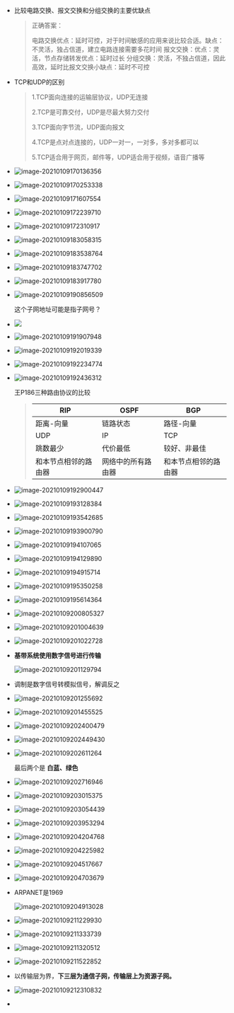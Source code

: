 + 比较电路交换、报文交换和分组交换的主要优缺点

  >正确答案：
  >
  >电路交换优点：延时可控，对于时间敏感的应用来说比较合适。缺点：不灵活，独占信道，建立电路连接需要多花时间
  >报文交换：优点：灵活，节点存储转发优点：延时过长
  >分组交换：灵活，不独占信道，因此高效，延时比报文交换小缺点：延时不可控
  
+ TCP和UDP的区别

  >1.TCP面向连接的运输层协议，UDP无连接 
  >
  >  2.TCP是可靠交付，UDP是尽最大努力交付 
  >
  >  3.TCP面向字节流，UDP面向报文 
  >
  >  4.TCP是点对点连接的，UDP一对一，一对多，多对多都可以 
  >
  >  5.TCP适合用于网页，邮件等，UDP适合用于视频，语音广播等

+ ![image-20210109170136356](https://cdn.jsdelivr.net/gh/smallzhong/picgo-pic-bed/image-20210109170136356.png)

+ ![image-20210109170253338](https://cdn.jsdelivr.net/gh/smallzhong/picgo-pic-bed/image-20210109170253338.png)

+ ![image-20210109171607554](https://cdn.jsdelivr.net/gh/smallzhong/picgo-pic-bed/image-20210109171607554.png)

+ ![image-20210109172239710](https://cdn.jsdelivr.net/gh/smallzhong/picgo-pic-bed/image-20210109172239710.png)

+ ![image-20210109172310917](https://cdn.jsdelivr.net/gh/smallzhong/picgo-pic-bed/image-20210109172310917.png)

+ ![image-20210109183058315](https://cdn.jsdelivr.net/gh/smallzhong/picgo-pic-bed/image-20210109183058315.png)

+ ![image-20210109183538764](https://cdn.jsdelivr.net/gh/smallzhong/picgo-pic-bed/image-20210109183538764.png)

+ ![image-20210109183747702](https://cdn.jsdelivr.net/gh/smallzhong/picgo-pic-bed/image-20210109183747702.png)

+ ![image-20210109183917780](https://cdn.jsdelivr.net/gh/smallzhong/picgo-pic-bed/image-20210109183917780.png)

+ ![image-20210109190856509](https://cdn.jsdelivr.net/gh/smallzhong/picgo-pic-bed/image-20210109190856509.png)

  这个子网地址可能是指子网号？

+ ![](https://cdn.jsdelivr.net/gh/smallzhong/picgo-pic-bed/image-20210109191347339.png)

+ ![image-20210109191907948](https://cdn.jsdelivr.net/gh/smallzhong/picgo-pic-bed/image-20210109191907948.png)

+ ![image-20210109192019339](https://cdn.jsdelivr.net/gh/smallzhong/picgo-pic-bed/image-20210109192019339.png)

+ ![image-20210109192234774](https://cdn.jsdelivr.net/gh/smallzhong/picgo-pic-bed/image-20210109192234774.png)

+ ![image-20210109192436312](https://cdn.jsdelivr.net/gh/smallzhong/picgo-pic-bed/image-20210109192436312.png)

  王P186三种路由协议的比较

  >| RIP                  | OSPF               | BGP                  |
  >| -------------------- | ------------------ | -------------------- |
  >| 距离-向量            | 链路状态           | 路径-向量            |
  >| UDP                  | IP                 | TCP                  |
  >| 跳数最少             | 代价最低           | 较好、非最佳         |
  >| 和本节点相邻的路由器 | 网络中的所有路由器 | 和本节点相邻的路由器 |

+ ![image-20210109192900447](https://cdn.jsdelivr.net/gh/smallzhong/picgo-pic-bed/image-20210109192900447.png)

+ ![image-20210109193128384](https://cdn.jsdelivr.net/gh/smallzhong/picgo-pic-bed/image-20210109193128384.png)

+ ![image-20210109193542685](https://cdn.jsdelivr.net/gh/smallzhong/picgo-pic-bed/image-20210109193542685.png)

+ ![image-20210109193900790](https://cdn.jsdelivr.net/gh/smallzhong/picgo-pic-bed/image-20210109193900790.png)

+ ![image-20210109194107065](https://cdn.jsdelivr.net/gh/smallzhong/picgo-pic-bed/image-20210109194107065.png)

+ ![image-20210109194129890](https://cdn.jsdelivr.net/gh/smallzhong/picgo-pic-bed/image-20210109194129890.png)

+ ![image-20210109194915714](https://cdn.jsdelivr.net/gh/smallzhong/picgo-pic-bed/image-20210109194915714.png)

+ ![image-20210109195350258](https://cdn.jsdelivr.net/gh/smallzhong/picgo-pic-bed/image-20210109195350258.png)

+ ![image-20210109195614364](https://cdn.jsdelivr.net/gh/smallzhong/picgo-pic-bed/image-20210109195614364.png)

+ ![image-20210109200805327](https://cdn.jsdelivr.net/gh/smallzhong/picgo-pic-bed/image-20210109200805327.png)

+ ![image-20210109201004639](https://cdn.jsdelivr.net/gh/smallzhong/picgo-pic-bed/image-20210109201004639.png)

+ ![image-20210109201022728](https://cdn.jsdelivr.net/gh/smallzhong/picgo-pic-bed/image-20210109201022728.png)

+ **基带系统使用数字信号进行传输**

  ![image-20210109201129794](https://cdn.jsdelivr.net/gh/smallzhong/picgo-pic-bed/image-20210109201129794.png)

+ 调制是数字信号转模拟信号，解调反之

+ ![image-20210109201255692](https://cdn.jsdelivr.net/gh/smallzhong/picgo-pic-bed/image-20210109201255692.png)

+ ![image-20210109201455525](https://cdn.jsdelivr.net/gh/smallzhong/picgo-pic-bed/image-20210109201455525.png)

+ ![image-20210109202400479](https://cdn.jsdelivr.net/gh/smallzhong/picgo-pic-bed/image-20210109202400479.png)

+ ![image-20210109202449430](https://cdn.jsdelivr.net/gh/smallzhong/picgo-pic-bed/image-20210109202449430.png)

+ ![image-20210109202611264](https://cdn.jsdelivr.net/gh/smallzhong/picgo-pic-bed/image-20210109202611264.png)

  最后两个是 **白蓝、绿色**

+ ![image-20210109202716946](https://cdn.jsdelivr.net/gh/smallzhong/picgo-pic-bed/image-20210109202716946.png)

+ ![image-20210109203015375](https://cdn.jsdelivr.net/gh/smallzhong/picgo-pic-bed/image-20210109203015375.png)

+ ![image-20210109203054439](https://cdn.jsdelivr.net/gh/smallzhong/picgo-pic-bed/image-20210109203054439.png)

+ ![image-20210109203953294](https://cdn.jsdelivr.net/gh/smallzhong/picgo-pic-bed/image-20210109203953294.png)

+ ![image-20210109204204768](https://cdn.jsdelivr.net/gh/smallzhong/picgo-pic-bed/image-20210109204204768.png)

+ ![image-20210109204225982](https://cdn.jsdelivr.net/gh/smallzhong/picgo-pic-bed/image-20210109204225982.png)

+ ![image-20210109204517667](https://cdn.jsdelivr.net/gh/smallzhong/picgo-pic-bed/image-20210109204517667.png)

+ ![image-20210109204703679](https://cdn.jsdelivr.net/gh/smallzhong/picgo-pic-bed/image-20210109204703679.png)

+ ARPANET是1969

  ![image-20210109204913028](https://cdn.jsdelivr.net/gh/smallzhong/picgo-pic-bed/image-20210109204913028.png)

+ ![image-20210109211229930](https://cdn.jsdelivr.net/gh/smallzhong/picgo-pic-bed/image-20210109211229930.png)

+ ![image-20210109211333739](https://cdn.jsdelivr.net/gh/smallzhong/picgo-pic-bed/image-20210109211333739.png)

+ ![image-20210109211320512](https://cdn.jsdelivr.net/gh/smallzhong/picgo-pic-bed/image-20210109211320512.png)

+ ![image-20210109211522852](https://cdn.jsdelivr.net/gh/smallzhong/picgo-pic-bed/image-20210109211522852.png)

+ 以传输层为界，**下三层为通信子网，传输层上为资源子网。**

+ ![image-20210109212310832](https://cdn.jsdelivr.net/gh/smallzhong/picgo-pic-bed/image-20210109212310832.png)

+ 